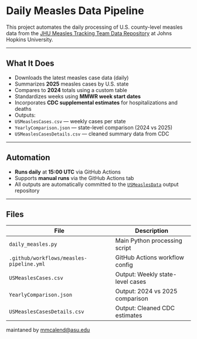 #  Daily Measles Data Pipeline

This project automates the daily processing of U.S. county-level measles data from the [JHU Measles Tracking Team Data Repository](https://github.com/CSSEGISandData/measles_data) at Johns Hopkins University.

---

##  What It Does

-  Downloads the latest measles case data (daily)
-  Summarizes **2025** measles cases by U.S. state
-  Compares to **2024** totals using a custom table
-  Standardizes weeks using **MMWR week start dates**
-  Incorporates **CDC supplemental estimates** for hospitalizations and deaths
-  Outputs:
  - `USMeaslesCases.csv` — weekly cases per state
  - `YearlyComparison.json` — state-level comparison (2024 vs 2025)
  - `USMeaslesCasesDetails.csv` — cleaned summary data from CDC

---

##  Automation

-  **Runs daily** at **15:00 UTC** via GitHub Actions
-  Supports **manual runs** via the GitHub Actions tab
-  All outputs are automatically committed to the [`USMeaslesData`](https://github.com/mmcalend/USMeaslesData) output repository

---

##  Files

| File                              | Description                          |
|-----------------------------------|--------------------------------------|
| `daily_measles.py`                | Main Python processing script        |
| `.github/workflows/measles-pipeline.yml` | GitHub Actions workflow config |
| `USMeaslesCases.csv`              | Output: Weekly state-level cases     |
| `YearlyComparison.json`           | Output: 2024 vs 2025 comparison      |
| `USMeaslesCasesDetails.csv`       | Output: Cleaned CDC estimates        |

maintaned by mmcalend@asu.edu
